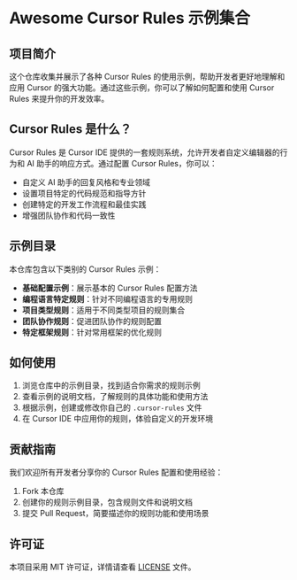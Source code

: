 # Awesome Cursor Rules 示例集合

## 项目简介

这个仓库收集并展示了各种 Cursor Rules 的使用示例，帮助开发者更好地理解和应用 Cursor 的强大功能。通过这些示例，你可以了解如何配置和使用 Cursor Rules 来提升你的开发效率。

## Cursor Rules 是什么？

Cursor Rules 是 Cursor IDE 提供的一套规则系统，允许开发者自定义编辑器的行为和 AI 助手的响应方式。通过配置 Cursor Rules，你可以：

- 自定义 AI 助手的回复风格和专业领域
- 设置项目特定的代码规范和指导方针
- 创建特定的开发工作流程和最佳实践
- 增强团队协作和代码一致性

## 示例目录

本仓库包含以下类别的 Cursor Rules 示例：

- **基础配置示例**：展示基本的 Cursor Rules 配置方法
- **编程语言特定规则**：针对不同编程语言的专用规则
- **项目类型规则**：适用于不同类型项目的规则集合
- **团队协作规则**：促进团队协作的规则配置
- **特定框架规则**：针对常用框架的优化规则

## 如何使用

1. 浏览仓库中的示例目录，找到适合你需求的规则示例
2. 查看示例的说明文档，了解规则的具体功能和使用方法
3. 根据示例，创建或修改你自己的 `.cursor-rules` 文件
4. 在 Cursor IDE 中应用你的规则，体验自定义的开发环境

## 贡献指南

我们欢迎所有开发者分享你的 Cursor Rules 配置和使用经验：

1. Fork 本仓库
2. 创建你的规则示例目录，包含规则文件和说明文档
3. 提交 Pull Request，简要描述你的规则功能和使用场景

## 许可证

本项目采用 MIT 许可证，详情请查看 [LICENSE](LICENSE) 文件。
